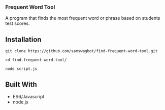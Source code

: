 ### Frequent Word Tool

A program that finds the most frequent word or phrase based on students test scores.

## Installation

``` 
git clone https://github.com/samswagbot/find-frequent-word-tool.git 
```

``` 
cd find-frequent-word-tool/ 
```

``` 
node script.js 
```

## Built With
* ES6/Javascript
* node.js
